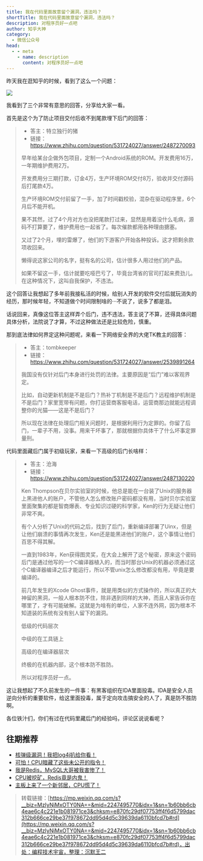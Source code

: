 ```yaml
---
title: 我在代码里面故意留个漏洞，违法吗？
shortTitle: 我在代码里面故意留个漏洞，违法吗？
description: 对程序员好一点吧
author: 知乎大神
category:
  - 微信公众号
head:
  - - meta
    - name: description
      content: 对程序员好一点吧
---
```


昨天我在逛知乎的时候，看到了这么一个问题：

![](https://mmbiz.qpic.cn/mmbiz_png/jXQDbLkGBYXicQ7qeIRM5MZhAVSNf1DhbcvAsrNY7JSYLupuY0PhDuKC5oPVe6K57XM0I4edDr1HeoMBNsfqJ6A/640?wx_fmt=png)

我看到了三个非常有意思的回答，分享给大家一看。

首先是这个为了防止项目交付后收不到尾款埋下后门的回答：

> *   答主：特立独行的猪
> *   链接：https://www.zhihu.com/question/531724027/answer/2487270093
> 
> 早年给某台企做外包项目，定制一个Android系统的ROM。开发费用16万，一年期维护费用2万。
> 
> 开发费用分三期打款，订金4万，生产环境ROM交付8万，验收并交付源码后打尾款4万。
> 
> 生产环境ROM交付前留了一手，加了时间戳校验，混杂在驱动程序里，6个月后不能开机。
> 
> 果不其然，过了4个月对方也没把尾款打过来，显然是用着没什么毛病，源码不打算要了，维护费用也一起省了。每次催款都用各种理由搪塞。
> 
> 又过了2个月，埋的雷爆了，他们的下游客户开始各种投诉。这才把剩余款项收回来。
> 
> 懒得说这家公司的名字，挺有名的公司，估计很多人用过他们的产品。
> 
> 如果不留这一手，估计就要吃哑巴亏了，毕竟台湾省的官司打起来费劲儿。在这种情况下，这叫自我保护，不违法。

这个回答让我想起了多年前我接私活的时候，给别人开发的软件交付后就玩消失的经历，那时候年轻，不知道做个时间限制啥的···不说了，说多了都是泪。

话说回来，真像这位答主这样弄个后门，违不违法，答主说了不算，还得具体问题具体分析，法院说了才算，不过这种做法还是比较危险，慎重。

那到底法律如何界定这种问题呢，来看一下网络安全界的大佬TK教主的回答：

> *   答主：tombkeeper
> *   链接：https://www.zhihu.com/question/531724027/answer/2539891264
> 
> 我国没有仅针对后门本身进行处罚的法律。主要原因是“后门”难以客观界定。
> 
> 比如，自动更新机制是不是后门？热补丁机制是不是后门？远程维护机制是不是后门？家里宽带有问题，你打运营商客服电话，运营商那边就能远程调整你的光猫——这是不是后门？
> 
> 所以现在法律在处理后门相关问题时，是根据利用行为定罪的。你留了后门，一辈子不用，没事。用来干坏事了，那就根据你具体干了什么坏事定罪量刑。

代码里面藏后门属于初级玩家，来看一下高级的后门长啥样：

> *   答主：沧海
> *   链接：https://www.zhihu.com/question/531724027/answer/2487130220
> 
> Ken Thompson在贝尔实验室的时候，他总是能在一台装了Unix的服务器上黑进他人的账户，不管他人怎么修改账户密码都没有用，当时贝尔实验室里面聚集的都是智商爆表、专业知识过硬的科学家，Ken的行为无疑让他们非常不爽。
> 
> 有个人分析了Unix的代码之后，找到了后门，重新编译部署了Uinx，但是让他们崩溃的事情再次发生，Ken还是能黑进他们的账户，这个事情让他们百思不得其解。
> 
> 一直到1983年，Ken获得图灵奖，在大会上解开了这个秘密，原来这个密码后门是通过他写的一个C编译器植入的，而当时那台Unix的机器必须通过这个C编译器编译之后才能运行，所以不管unix怎么修改都没有用，毕竟是要编译的。
> 
> 前几年发生的Xcode Ghost事件，就是用类似的方式操作的，所以真正的大神留的黑洞，一般人根本防不住，除非遇到同样的大神，而且人家告诉你在哪里了，才有可能破解。这就是为啥有的单位，人家不连外网，因为根本不知道装的系统有没有别人留下的漏洞。
> 
> 低级的代码层次
> 
> 中级的在工具链上
> 
> 高级的在编译器层次
> 
> 终极的在机器内部，这个根本防不胜防。
> 
> 所以对程序员好一点。

这让我想起了不久前发生的一件事：有黑客组织在IDA里面投毒。IDA是安全人员逆向分析的重要软件，给这里面投毒，属于定向攻击搞安全的人了，真是防不胜防啊。

各位铁汁们，你们有过在代码里藏后门的经验吗，评论区说说看呢？

往期推荐
----

*   [核弹级漏洞！我把log4j扒给你看！](https://mp.weixin.qq.com/s?__biz=MzIyNjMxOTY0NA==&mid=2247493241&idx=1&sn=25a4f5e770dabb10a8abe96f692d7391&scene=21#wechat_redirect)
*   [可怕！CPU暗藏了这些未公开的指令！](https://mp.weixin.qq.com/s?__biz=MzIyNjMxOTY0NA==&mid=2247495061&idx=1&sn=692ba561fed0f7ae6865f2b8da8fbffd&scene=21#wechat_redirect)
*   [我是Redis，MySQL大哥被我害惨了！](https://mp.weixin.qq.com/s?__biz=MzIyNjMxOTY0NA==&mid=2247486528&idx=1&sn=3f7b09eb21969fdb16f5b0805ff69fed&scene=21#wechat_redirect)
*   [CPU被挖矿，Redis竟是内鬼！](https://mp.weixin.qq.com/s?__biz=MzIyNjMxOTY0NA==&mid=2247493024&idx=1&sn=8b055fdaffb7455ffea23a9915adfca8&scene=21#wechat_redirect)
*   [主板上来了一个新邻居，CPU慌了！](https://mp.weixin.qq.com/s?__biz=MzIyNjMxOTY0NA==&mid=2247487726&idx=1&sn=f603721ed8603a671626a48ab97c7e61&scene=21#wechat_redirect)

>转载链接：[https://mp.weixin.qq.com/s?__biz=MzIyNjMxOTY0NA==&mid=2247495770&idx=1&sn=1b60bb6cb4eae6c4c221e1b081971ce3&chksm=e870fc29df07753ff4f6d5799dac312b666ce29be37f978672dd95d4d5c39639da6110bfcd7b#rd](https://mp.weixin.qq.com/s?__biz=MzIyNjMxOTY0NA==&mid=2247495770&idx=1&sn=1b60bb6cb4eae6c4c221e1b081971ce3&chksm=e870fc29df07753ff4f6d5799dac312b666ce29be37f978672dd95d4d5c39639da6110bfcd7b#rd)，出处：编程技术宇宙，整理：沉默王二
